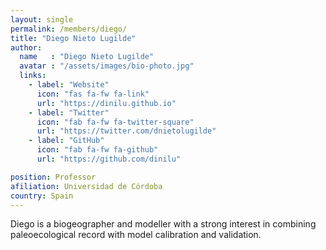 ```yaml
---
layout: single
permalink: /members/diego/
title: "Diego Nieto Lugilde"
author:
  name   : "Diego Nieto Lugilde"
  avatar : "/assets/images/bio-photo.jpg"
  links:
    - label: "Website"
      icon: "fas fa-fw fa-link"
      url: "https://dinilu.github.io"
    - label: "Twitter"
      icon: "fab fa-fw fa-twitter-square"
      url: "https://twitter.com/dnietolugilde"
    - label: "GitHub"
      icon: "fab fa-fw fa-github"
      url: "https://github.com/dinilu"

position: Professor
afiliation: Universidad de Córdoba
country: Spain
---
```

Diego is a biogeographer and modeller with a strong interest in combining paleoecological record with model calibration and validation.
